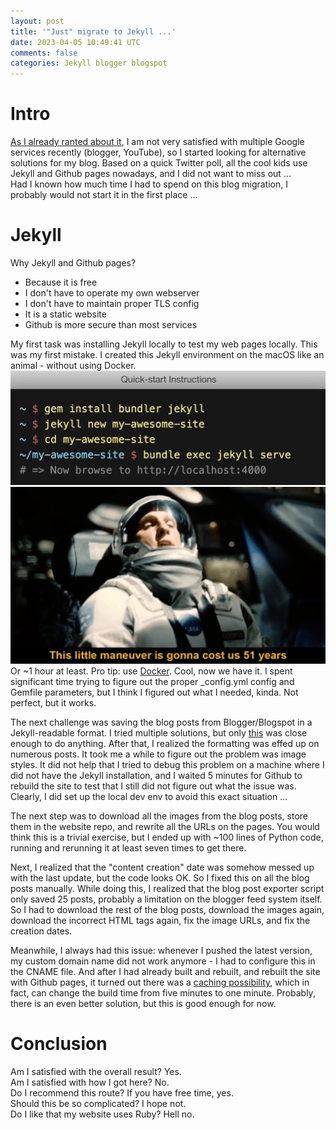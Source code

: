 ```yaml
---           
layout: post
title: '"Just" migrate to Jekyll ...'
date: 2023-04-05 10:49:41 UTC
comments: false
categories: Jekyll blogger blogspot
---
```

# Intro
[As I already ranted about it](/2022/09/16/Google.html), I am not very satisfied with multiple Google services recently (blogger, YouTube), so I started looking for alternative solutions for my blog. Based on a quick Twitter poll, all the cool kids use Jekyll and Github pages nowadays, and I did not want to miss out ...  
Had I known how much time I had to spend on this blog migration, I probably would not start it in the first place ...  
# Jekyll
Why Jekyll and Github pages?
- Because it is free
- I don't have to operate my own webserver
- I don't have to maintain proper TLS config
- It is a static website
- Github is more secure than most services  

My first task was installing Jekyll locally to test my web pages locally. This was my first mistake. I created this Jekyll environment on the macOS like an animal - without using Docker.   
![Jekyll](/_img/jekyll.jpg)  
![maneuver](/_img/maneuver.jpg)  
 Or ~1 hour at least. Pro tip: use [Docker](https://hub.docker.com/r/jekyll/jekyll/). Cool, now we have it. I spent significant time trying to figure out the proper _config.yml config and Gemfile parameters, but I think I figured out what I needed, kinda. Not perfect, but it works.   
  
The next challenge was saving the blog posts from Blogger/Blogspot in a Jekyll-readable format. I tried multiple solutions, but only [this](https://gist.github.com/rupeshtiwari/80f2203fee697a94e4b11b75b856aa56) was close enough to do anything. After that, I realized the formatting was effed up on numerous posts. It took me a while to figure out the problem was image styles. It did not help that I tried to debug this problem on a machine where I did not have the Jekyll installation, and I waited 5 minutes for Github to rebuild the site to test that I still did not figure out what the issue was. Clearly, I did set up the local dev env to avoid this exact situation ...   
  
The next step was to download all the images from the blog posts, store them in the website repo, and rewrite all the URLs on the pages. You would think this is a trivial exercise, but I ended up with ~100 lines of Python code, running and rerunning it at least seven times to get there. 
    
Next, I realized that the "content creation" date was somehow messed up with the last update, but the code looks OK. So I fixed this on all the blog posts manually. While doing this, I realized that the blog post exporter script only saved 25 posts, probably a limitation on the blogger feed system itself. So I had to download the rest of the blog posts, download the images again, download the incorrect HTML tags again, fix the image URLs, and fix the creation dates.  
  
Meanwhile, I always had this issue: whenever I pushed the latest version, my custom domain name did not work anymore - I had to configure this in the CNAME file. And after I had already built and rebuilt, and rebuilt the site with Github pages, it turned out there was a [caching possibility](https://github.com/Z6543/Z6543.github.io/blob/8bff56adf2ba60ab65cc77597e073e790b050fec/.github/workflows/jekyll.yml#L15), which in fact, can change the build time from five minutes to one minute. Probably, there is an even better solution, but this is good enough for now.     

# Conclusion
Am I satisfied with the overall result? Yes.   
Am I satisfied with how I got here? No.  
Do I recommend this route? If you have free time, yes.  
Should this be so complicated? I hope not.   
Do I like that my website uses Ruby? Hell no.  



